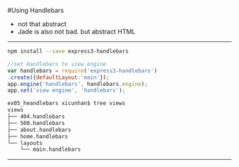 #Using Handlebars

- not that abstract 
- Jade is also not bad. but abstract HTML

------------

~~~bash 
npm install --save express3-handlebars
~~~

~~~js
//set Handlebars to view engine 
var handlebars = require('express3-handlebars')
.create({defaultLayout:'main'});
app.engine('handlebars', handlebars.engine);
app.set('view engine', 'handlebars');
~~~

~~~bash
ex05_heandlebars xicunhan$ tree views
views
├── 404.handlebars
├── 500.handlebars
├── about.handlebars
├── home.handlebars
└── layouts
    └── main.handlebars

~~~


------------

